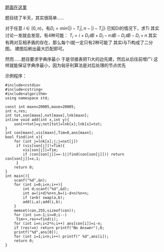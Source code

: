 [题面在这里](http://www.lydsy.com/JudgeOnline/problem.php?id=1562)

题目绕了半天，其实很简单……

对于任意 $i\in [0,n)$，有$D_i=min\{|i-T_i|,n-|i-T_i|\}$
已知Di的情况下，求Ti
其实讨论一发就会发现，有4种可能：
$T_i=i+D_i或i+D_i-n或i-D_i或i-D_i+n$
其实有两对互相矛盾的存在，那么每个i就一定只有2种可能了
其实i与Ti构成了二分图。
建图后刷出最大匹配即可。

然而……题目要求字典序最小
于是邻接表把Ti大的边先建，然后从后往前增广i
这样就能保证字典序最小，因为匈牙利算法是对后处理的节点优先

示例程序：

```
#include<cstdio>
#include<cstring>
#include<algorithm>
using namespace std;

const int maxn=20005,maxe=20005;
int n,res;
int tot,son[maxe],nxt[maxe],lnk[maxn];
inline void add(int x,int y){
	son[++tot]=y;nxt[tot]=lnk[x];lnk[x]=tot;
}
int con[maxn],vis[maxn],Tim=0,ans[maxn];
bool find(int x){
	for (int j=lnk[x];j;j=nxt[j])
	 if (vis[son[j]]!=Tim){
	 	vis[son[j]]=Tim;
	 	if (con[son[j]]==-1||find(con[son[j]])) return con[son[j]]=x,1;
	 }
	return 0;
} 
int main(){
	scanf("%d",&n);
	for (int i=0;i<n;i++){
		int d;scanf("%d",&d);
		int a=(i+d)%n+n,b=(i-d+n)%n+n;
		if (a<b) swap(a,b);
		add(i,a);add(i,b);
	}
	memset(con,255,sizeof(con));
	for (int i=n-1;i>=0;i--)
	 Tim++,res+=find(i);
	for (int i=n;i<2*n;i++) ans[con[i]]=i-n;
	if (res!=n) return printf("No Answer"),0;
	printf("%d",ans[0]);
	for (int i=1;i<n;i++) printf(" %d",ans[i]);
	return 0;
} 
```